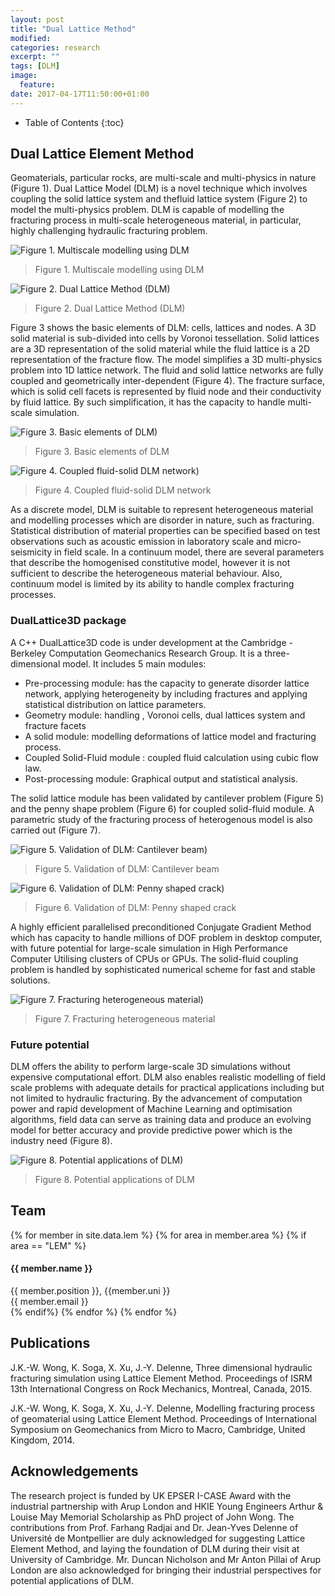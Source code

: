 ```yaml
---
layout: post
title: "Dual Lattice Method"
modified:
categories: research
excerpt: ""
tags: [DLM]
image:
  feature:
date: 2017-04-17T11:50:00+01:00
---
```

* Table of Contents
{:toc}

## Dual Lattice Element Method

Geomaterials, particular rocks, are multi-scale and multi-physics in nature (Figure 1). Dual Lattice Model (DLM) is a novel technique which involves coupling the solid lattice system and  thefluid lattice system (Figure 2) to model the multi-physics problem. DLM is capable of modelling the fracturing process in multi-scale heterogeneous material, in particular, highly challenging hydraulic fracturing problem.

![Figure 1. Multiscale modelling using DLM]({{site.url}}/images/cb-geo/research/lem/multi-scale.jpg)
> Figure 1. Multiscale modelling using DLM

![Figure 2. Dual Lattice Method (DLM)]({{site.url}}/images/cb-geo/research/lem/dlm.jpg)
> Figure 2. Dual Lattice Method (DLM)

Figure 3 shows the basic elements of DLM: cells, lattices and nodes. A 3D solid material is sub-divided into cells by Voronoi tessellation. Solid lattices are a 3D representation of the solid material while the fluid lattice is a 2D representation of the fracture flow. The model simplifies a 3D multi-physics problem into 1D lattice network. The fluid and solid lattice networks are fully coupled and geometrically inter-dependent (Figure 4). The fracture surface, which is solid cell facets is represented by fluid node and their conductivity by fluid lattice. By such simplification, it has the capacity to handle multi-scale simulation.

![Figure 3. Basic elements of DLM)]({{site.url}}/images/cb-geo/research/lem/dlm-elements.jpg)
> Figure 3. Basic elements of DLM


![Figure 4. Coupled fluid-solid DLM network)]({{site.url}}/images/cb-geo/research/lem/fluid-network.jpg)
> Figure 4. Coupled fluid-solid DLM network

As a discrete model, DLM is suitable to represent heterogeneous material and modelling processes which are disorder in nature, such as fracturing. Statistical distribution of material properties can be specified based on test observations such as acoustic emission in laboratory scale and micro-seismicity in field scale. In a continuum model, there are several parameters that describe the homogenised constitutive model, however it is not sufficient to describe the heterogeneous material behaviour. Also, continuum model is limited by its ability to handle complex fracturing processes.

### DualLattice3D package

A C++ DualLattice3D code is under development at the Cambridge - Berkeley Computation Geomechanics Research Group. It is a three-dimensional model. It includes 5 main modules:

* Pre-processing module: has the capacity to generate disorder lattice network, applying heterogeneity by including fractures and applying statistical distribution on lattice parameters. 
* Geometry module: handling , Voronoi cells, dual lattices system and fracture facets
* A solid module: modelling deformations of lattice model and fracturing process.
* Coupled Solid-Fluid module : coupled fluid calculation using cubic flow law. 
* Post-processing module: Graphical output and statistical analysis. 

The solid lattice module has been validated by cantilever problem (Figure 5) and the penny shape problem (Figure 6) for coupled solid-fluid module. A parametric study of the fracturing process of heterogenous model is also carried out (Figure 7).

![Figure 5. Validation of DLM: Cantilever beam)]({{site.url}}/images/cb-geo/research/lem/cantilever.jpg)
> Figure 5. Validation of DLM: Cantilever beam

![Figure 6. Validation of DLM: Penny shaped crack)]({{site.url}}/images/cb-geo/research/lem/penny.jpg)
> Figure 6. Validation of DLM: Penny shaped crack

A highly efficient parallelised preconditioned Conjugate Gradient Method which has capacity to handle millions of DOF problem in desktop computer, with future potential for large-scale simulation in High Performance Computer Utilising clusters of CPUs or GPUs. The solid-fluid coupling problem is handled by sophisticated numerical scheme for fast and stable solutions. 

![Figure 7. Fracturing heterogeneous material)]({{site.url}}/images/cb-geo/research/lem/fracturing-heterogenous.jpg)
> Figure 7. Fracturing heterogeneous material

### Future potential
DLM offers the ability to perform large-scale 3D simulations without expensive computational effort. DLM also enables realistic modelling of field scale problems with adequate details for practical applications including but not limited to hydraulic fracturing. By the advancement of computation power and rapid development of Machine Learning and optimisation algorithms, field data can serve as training data and produce an evolving model for better accuracy and provide predictive power which is the industry need (Figure 8).

![Figure 8. Potential applications of DLM)]({{site.url}}/images/cb-geo/research/lem/future.jpg)
> Figure 8. Potential applications of DLM

## Team
<!-- Team filled from _data/members.yaml-->
   <div class="team">
    {% for member in site.data.lem %}
      {% for area in member.area %}
        {% if area == "LEM" %}
          <div class="user">
            <div class="userimg" style="background-image:url('{{ site.baseurl }}/images/cb-geo/team/{{ member.image }}')">
            </div>
            <h4>{{ member.name }}</h4>	
            {{ member.position }}, {{member.uni }}<br/>
	 <a h   ref="mailto:{{ member.email }}">{{ member.email }}</a>
          </div>
        {% endif%}
      {% endfor %}
    {% endfor %}
   </div>
<!-- End team -->

## Publications

J.K.-W. Wong, K. Soga, X. Xu, J.-Y. Delenne, Three dimensional hydraulic fracturing simulation using Lattice Element Method. Proceedings of ISRM 13th International Congress on Rock Mechanics, Montreal, Canada, 2015.

J.K.-W. Wong, K. Soga, X. Xu, J.-Y. Delenne, Modelling fracturing process of geomaterial using Lattice Element Method. Proceedings of International Symposium on Geomechanics from Micro to Macro, Cambridge, United Kingdom, 2014.

## Acknowledgements

The research project is funded by UK EPSER I-CASE Award with the industrial partnership with Arup London and HKIE Young Engineers Arthur & Louise May Memorial Scholarship as PhD project of John Wong. The contributions from Prof. Farhang Radjai and Dr. Jean-Yves Delenne  of Université de Montpellier are duly acknowledged for suggesting Lattice Element Method, and laying the foundation of DLM during their visit at University of Cambridge. Mr. Duncan Nicholson and Mr Anton Pillai of Arup London are also acknowledged for bringing their industrial perspectives for potential applications of DLM. 

